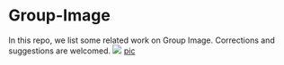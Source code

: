# Group-Image
In this repo, we list some related work on Group Image. Corrections and suggestions are welcomed.
![](https://i.loli.net/2021/08/01/r5uEmJZ3UQsY9dG.png) [pic](https://crestresearch.ac.uk/comment/brandon-using-stereotypes-prepare-interviews/)
